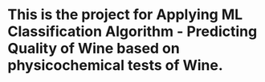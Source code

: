 # This is the project for Applying ML Classification Algorithm - Predicting Quality of Wine based on physicochemical tests of Wine.

